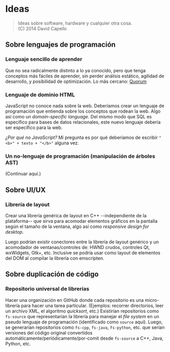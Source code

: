 # Ideas
> Ideas sobre software, hardware y cualquier otra cosa. <br>
> (C) 2014 David Capello

## Sobre lenguajes de programación

### Lenguaje sencillo de aprender

Que no sea radicalmente distinto a lo ya conocido, pero que tenga
conceptos más fáciles de aprender, sin perder análisis estático,
agilidad de desarrollo, y posibilidad de optimización. Lo más cercano:
[Quorum](http://quorumlanguage.com)

### Lenguaje de dominio HTML

JavaScript no conoce nada sobre la web. Deberíamos crear un lenguaje
de programación que entienda sobre los conceptos que rodean la
web. Algo así como un *domain-specific language*. Del mismo modo que
SQL es específico para bases de datos relacionales, este nuevo
lenguaje debería ser específico para la web.

*¿Por qué no JavaScript?* Mi pregunta es por qué deberíamos de
escribir `"<b>" + texto + "</b>"` alguna vez.

### Un no-lenguaje de programación (manipulación de árboles AST)

(Continuar aquí.)

## Sobre UI/UX

### Librería de layout

Crear una librería genérica de layout en C++ --independiente de la
plataforma-- que sirva para acomodar elementos gráficos en la pantalla
según el tamaño de la ventana, algo así como *responsive design for
desktop*.

Luego podrían existir conectores entre la librería de layout genérico
y un acomodador de ventanas/controles de: HWND crudos, controles Qt,
wxWidgets, Gtk+, etc. Inclusive se podría usar como layout de
elementos del DOM al compilar la librería con emscripten.

## Sobre duplicación de código

### Repositorio universal de librerías

Hacer una organización en GitHub donde cada repositorio es una
micro-librería para hacer una tarea particular. (Ejemplos: recorrer
directorios, leer un archivo XML, el algoritmo *quicksort*, etc.)
Existirían repositorios como `fs-source` que representarían la
librería para manejar el *file system* en un pseudo lenguaje de
programación (identificado como `source` aquí). Luego, se generarían
repositorios como `fs-cpp`, `fs-java`, `fs-python`, etc. que serían
versiones del código original convertidos
automáticamente/periódicamente/por-comit desde `fs-source` a C++,
Java, Python, etc.
